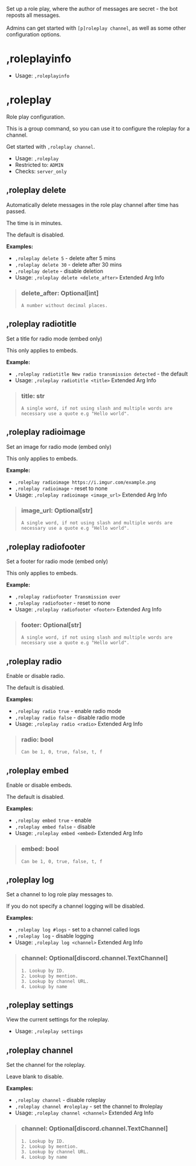 Set up a role play, where the author of messages are secret - the bot reposts all messages.<br/><br/>Admins can get started with `[p]roleplay channel`, as well as some other configuration options.

# ,roleplayinfo

 - Usage: `,roleplayinfo`
# ,roleplay
Role play configuration.<br/>

This is a group command, so you can use it to configure the roleplay for a channel.<br/>

Get started with `,roleplay channel`.<br/>
 - Usage: `,roleplay`
 - Restricted to: `ADMIN`
 - Checks: `server_only`
## ,roleplay delete
Automatically delete messages in the role play channel after time has passed.<br/>

The time is in minutes.<br/>

The default is disabled.<br/>

**Examples:**<br/>
- `,roleplay delete 5` - delete after 5 mins<br/>
- `,roleplay delete 30` - delete after 30 mins<br/>
- `,roleplay delete` - disable deletion<br/>
 - Usage: `,roleplay delete <delete_after>`
Extended Arg Info
> ### delete_after: Optional[int]
> ```
> A number without decimal places.
> ```
## ,roleplay radiotitle
Set a title for radio mode (embed only)<br/>

This only applies to embeds.<br/>

**Example:**<br/>
- `,roleplay radiotitle New radio transmission detected` - the default<br/>
 - Usage: `,roleplay radiotitle <title>`
Extended Arg Info
> ### title: str
> ```
> A single word, if not using slash and multiple words are necessary use a quote e.g "Hello world".
> ```
## ,roleplay radioimage
Set an image for radio mode (embed only)<br/>

This only applies to embeds.<br/>

**Example:**<br/>
- `,roleplay radioimage https://i.imgur.com/example.png`<br/>
- `,roleplay radioimage` - reset to none<br/>
 - Usage: `,roleplay radioimage <image_url>`
Extended Arg Info
> ### image_url: Optional[str]
> ```
> A single word, if not using slash and multiple words are necessary use a quote e.g "Hello world".
> ```
## ,roleplay radiofooter
Set a footer for radio mode (embed only)<br/>

This only applies to embeds.<br/>

**Example:**<br/>
- `,roleplay radiofooter Transmission over`<br/>
- `,roleplay radiofooter` - reset to none<br/>
 - Usage: `,roleplay radiofooter <footer>`
Extended Arg Info
> ### footer: Optional[str]
> ```
> A single word, if not using slash and multiple words are necessary use a quote e.g "Hello world".
> ```
## ,roleplay radio
Enable or disable radio.<br/>

The default is disabled.<br/>

**Examples:**<br/>
- `,roleplay radio true` - enable radio mode<br/>
- `,roleplay radio false` - disable radio mode<br/>
 - Usage: `,roleplay radio <radio>`
Extended Arg Info
> ### radio: bool
> ```
> Can be 1, 0, true, false, t, f
> ```
## ,roleplay embed
Enable or disable embeds.<br/>

The default is disabled.<br/>

**Examples:**<br/>
- `,roleplay embed true` - enable<br/>
- `,roleplay embed false` - disable<br/>
 - Usage: `,roleplay embed <embed>`
Extended Arg Info
> ### embed: bool
> ```
> Can be 1, 0, true, false, t, f
> ```
## ,roleplay log
Set a channel to log role play messages to.<br/>

If you do not specify a channel logging will be disabled.<br/>

**Examples:**<br/>
- `,roleplay log #logs` - set to a channel called logs<br/>
- `,roleplay log` - disable logging<br/>
 - Usage: `,roleplay log <channel>`
Extended Arg Info
> ### channel: Optional[discord.channel.TextChannel]
> 
> 
>     1. Lookup by ID.
>     2. Lookup by mention.
>     3. Lookup by channel URL.
>     4. Lookup by name
> 
>     
## ,roleplay settings
View the current settings for the roleplay.<br/>
 - Usage: `,roleplay settings`
## ,roleplay channel
Set the channel for the roleplay.<br/>

Leave blank to disable.<br/>

**Examples:**<br/>
- `,roleplay channel` - disable roleplay<br/>
- `,roleplay channel #roleplay` - set the channel to #roleplay<br/>
 - Usage: `,roleplay channel <channel>`
Extended Arg Info
> ### channel: Optional[discord.channel.TextChannel]
> 
> 
>     1. Lookup by ID.
>     2. Lookup by mention.
>     3. Lookup by channel URL.
>     4. Lookup by name
> 
>     
